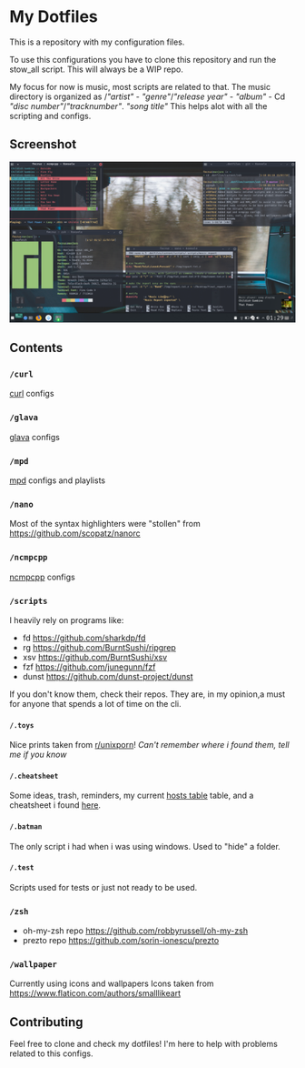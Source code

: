 # My Dotfiles

This is a repository with my configuration files.

To use this configurations you have to clone this repository and run the stow_all script.
This will always be a WIP repo.

My focus for now is music, most scripts are related to that.
The music directory is organized as /_"artist"_ - _"genre"_/_"release year"_ - _"album"_ - Cd _"disc number"_/_"tracknumber"_. _"song title"_
This helps alot with all the scripting and configs.

## Screenshot

![screenshot](current/screenshot.png)

## Contents

### `/curl`

[curl](https://github.com/curl/curl) configs

### `/glava`

[glava](https://github.com/wacossusca34/glava) configs

### `/mpd`

[mpd](https://github.com/MusicPlayerDaemon/MPD) configs and playlists

### `/nano`

Most of the syntax highlighters were "stollen" from <https://github.com/scopatz/nanorc>

### `/ncmpcpp`

[ncmpcpp](https://github.com/arybczak/ncmpcpp) configs

### `/scripts`

I heavily rely on programs like:

+ fd <https://github.com/sharkdp/fd>
+ rg <https://github.com/BurntSushi/ripgrep>
+ xsv <https://github.com/BurntSushi/xsv>
+ fzf <https://github.com/junegunn/fzf>
+ dunst <https://github.com/dunst-project/dunst>

If you don't know them, check their repos. They are, in my opinion,a must for anyone that spends a lot of time on the cli.

#### `/.toys`

Nice prints taken from [r/unixporn](https://www.reddit.com/r/unixporn/)!
*Can't remember where i found them, tell me if you know*

#### `/.cheatsheet`

Some ideas, trash, reminders, my current [hosts table](https://raw.githubusercontent.com/LukeSmithxyz/etc/master/ips) table, and a cheatsheet i found [here](https://gist.github.com/kdev33/d501d5726a6dcc0d1a51879941ec7cd4).

#### `/.batman`

The only script i had when i was using windows. Used to "hide" a folder.

#### `/.test`

Scripts used for tests or just not ready to be used.

### `/zsh`

+ oh-my-zsh repo <https://github.com/robbyrussell/oh-my-zsh>
+ prezto repo <https://github.com/sorin-ionescu/prezto>

### `/wallpaper`

Currently using icons and wallpapers
Icons taken from <https://www.flaticon.com/authors/smalllikeart>

## Contributing

Feel free to clone and check my dotfiles!
I'm here to help with problems related to this configs.
